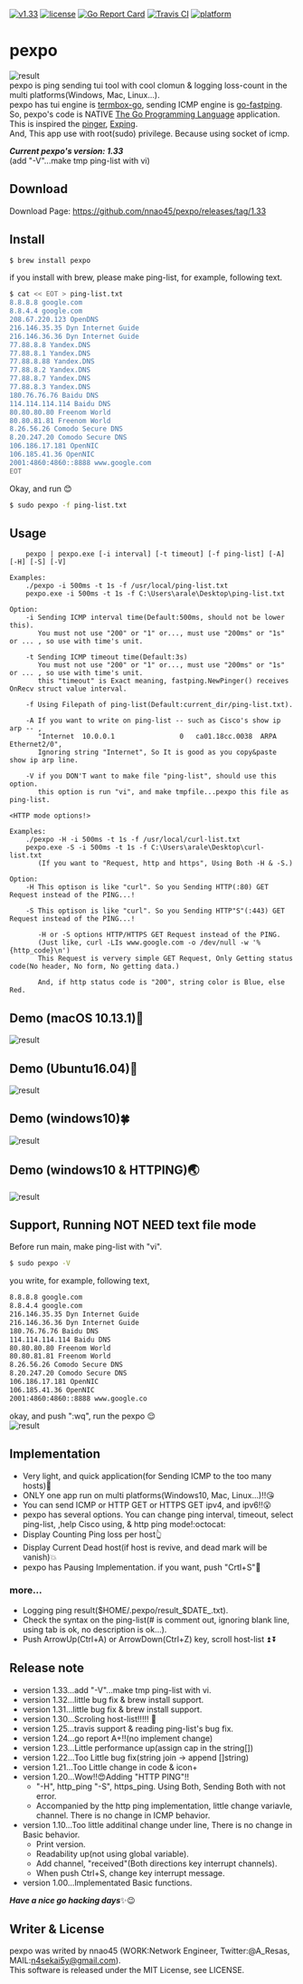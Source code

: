 [![v1.33](https://img.shields.io/badge/package-v1.33-ff69b4.svg)](https://github.com/nnao45/pexpo/releases/tag/1.33)
[![license](http://img.shields.io/badge/license-MIT-red.svg?style=flat)](https://raw.githubusercontent.com/nnao45/pexpo/master/LICENSE)
[![Go Report Card](https://goreportcard.com/badge/github.com/nnao45/pexpo)](https://goreportcard.com/report/github.com/nnao45/pexpo)
[![Travis CI](https://travis-ci.org/nnao45/pexpo.svg?branch=master)](https://travis-ci.org/nnao45/pexpo)
[![platform](https://img.shields.io/badge/platform-win10%20|%20osx%20|%20linux-orange.svg)]()
# pexpo
![result](https://user-images.githubusercontent.com/17565502/30773031-041851a6-a0a3-11e7-90be-81199aa12676.png)  
pexpo is ping sending tui tool with cool clomun & logging loss-count in the multi platforms(Windows, Mac, Linux...).  
pexpo has tui engine is [termbox-go](https://github.com/nsf/termbox-go), sending ICMP engine is [go-fastping](https://github.com/tatsushid/go-fastping).  
So, pexpo's code is NATIVE [The Go Programming Language](http://golang.org) application. 
This is inspired the [pinger](https://github.com/hirose31/pinger), [Exping](http://www.woodybells.com/exping.html).  
And, This app use with root(sudo) privilege. Because using socket of icmp.
  
***Current pexpo's version: 1.33***  
(add "-V"...make tmp ping-list with vi)

## Download
Download Page: https://github.com/nnao45/pexpo/releases/tag/1.33

## Install
```bash
$ brew install pexpo
```
if you install with brew, please make ping-list, for example, following text.
```bash
$ cat << EOT > ping-list.txt
8.8.8.8	google.com
8.8.4.4	google.com
208.67.220.123 OpenDNS
216.146.35.35 Dyn Internet Guide
216.146.36.36 Dyn Internet Guide
77.88.8.8 Yandex.DNS
77.88.8.1 Yandex.DNS
77.88.8.88 Yandex.DNS
77.88.8.2 Yandex.DNS
77.88.8.7 Yandex.DNS
77.88.8.3 Yandex.DNS
180.76.76.76 Baidu DNS
114.114.114.114 Baidu DNS
80.80.80.80 Freenom World
80.80.81.81 Freenom World
8.26.56.26 Comodo Secure DNS
8.20.247.20 Comodo Secure DNS
106.186.17.181 OpenNIC
106.185.41.36 OpenNIC
2001:4860:4860::8888 www.google.com
EOT
```
Okay, and run :blush:
```bash
$ sudo pexpo -f ping-list.txt
```

## Usage
```bashUsage:
    pexpo | pexpo.exe [-i interval] [-t timeout] [-f ping-list] [-A] [-H] [-S] [-V]

Examples:
    ./pexpo -i 500ms -t 1s -f /usr/local/ping-list.txt
    pexpo.exe -i 500ms -t 1s -f C:\Users\arale\Desktop\ping-list.txt

Option:
    -i Sending ICMP interval time(Default:500ms, should not be lower this).
       You must not use "200" or "1" or..., must use "200ms" or "1s" or ... , so use with time's unit.

    -t Sending ICMP timeout time(Default:3s)
       You must not use "200" or "1" or..., must use "200ms" or "1s" or ... , so use with time's unit.
       this "timeout" is Exact meaning, fastping.NewPinger() receives OnRecv struct value interval.

    -f Using Filepath of ping-list(Default:current_dir/ping-list.txt).

    -A If you want to write on ping-list -- such as Cisco's show ip arp -- , 
       "Internet  10.0.0.1                0   ca01.18cc.0038  ARPA   Ethernet2/0",
	   Ignoring string "Internet", So It is good as you copy&paste show ip arp line.
	   
    -V if you DON'T want to make file "ping-list", should use this option.
       this option is run "vi", and make tmpfile...pexpo this file as ping-list.

<HTTP mode options!>

Examples:
    ./pexpo -H -i 500ms -t 1s -f /usr/local/curl-list.txt
    pexpo.exe -S -i 500ms -t 1s -f C:\Users\arale\Desktop\curl-list.txt
       (If you want to "Request, http and https", Using Both -H & -S.)
	
Option:
    -H This optison is like "curl". So you Sending HTTP(:80) GET Request instead of the PING...!
	   
    -S This optison is like "curl". So you Sending HTTP"S"(:443) GET Request instead of the PING...!
	
       -H or -S options HTTP/HTTPS GET Request instead of the PING.
       (Just like, curl -LIs www.google.com -o /dev/null -w '%{http_code}\n')
       This Request is ververy simple GET Request, Only Getting status code(No header, No form, No getting data.)

       And, if http status code is "200", string color is Blue, else Red.
```
 
## Demo (macOS 10.13.1):apple:
![result](https://github.com/nnao45/naoGifRepo/blob/master/pexpo-mac.gif)
 
## Demo (Ubuntu16.04):penguin:
![result](https://github.com/nnao45/naoGifRepo/blob/master/pexpo_1.20_linux.gif)

## Demo (windows10):four_leaf_clover:
![result](https://github.com/nnao45/naoGifRepo/blob/master/pexpo_1.20_win.gif)

## Demo (windows10 & HTTPING):earth_asia:
![result](https://github.com/nnao45/naoGifRepo/blob/master/pexpo_HS_1.20_wins.gif)

## Support, Running NOT NEED text file mode
Before run main, make ping-list with "vi".
```bash
$ sudo pexpo -V
```
you write, for example, following text,
```bash
8.8.8.8	google.com
8.8.4.4	google.com
216.146.35.35 Dyn Internet Guide
216.146.36.36 Dyn Internet Guide
180.76.76.76 Baidu DNS
114.114.114.114 Baidu DNS
80.80.80.80 Freenom World
80.80.81.81 Freenom World
8.26.56.26 Comodo Secure DNS
8.20.247.20 Comodo Secure DNS
106.186.17.181 OpenNIC
106.185.41.36 OpenNIC
2001:4860:4860::8888 www.google.co

```
okay, and push ":wq", run the pexpo :relieved:  
![result](https://github.com/nnao45/naoGifRepo/blob/master/pexpomanc-12月-02-2017%2016-53-22.gif)

## Implementation
- Very light, and quick application(for Sending ICMP to the too many hosts):metal:
- ONLY one app run on multi platforms(Windows10, Mac, Linux...)!!:kissing_heart:
- You can send ICMP or HTTP GET or HTTPS GET ipv4, and ipv6!!:open_mouth:
- pexpo has several options. You can change ping interval, timeout, select ping-list, ,help Cisco using, & http ping mode!:octocat:
- Display Counting Ping loss per host:point_up_2:
- Display Current Dead host(if host is revive, and dead mark will be vanish):boom:
- pexpo has Pausing Implementation. if you want, push "Crtl+S":traffic_light:
### more...
- Logging ping result($HOME/.pexpo/result_$DATE_.txt).
- Check the syntax on the ping-list(# is comment out, ignoring blank line, using tab is ok, no description is ok...).
- Push ArrowUp(Ctrl+A) or ArrowDown(Ctrl+Z) key, scroll host-list :arrow_double_up: :arrow_double_down:
  
## Release note
- version 1.33...add "-V"...make tmp ping-list with vi.
- version 1.32...little bug fix & brew install support.
- version 1.31...little bug fix & brew install support.
- version 1.30...Scroling host-list!!!!! :fish_cake:
- version 1.25...travis support & reading ping-list's bug fix.
- version 1.24...go report A+!!(no implement change)
- version 1.23...Little performance up(assign cap in the string[])
- version 1.22...Too Little bug fix(string join -> append []string)
- version 1.21...Too Little change in code & icon+
- version 1.20...Wow!!:heart_eyes:Adding "HTTP PING"!!
  - "-H", http_ping "-S", https_ping. Using Both, Sending Both with not error.
  - Accompanied by the http ping implementation, little change variavle, channel. There is no change in ICMP behavior.
- version 1.10...Too little additinal change under line, There is no change in Basic behavior.
  - Print version.
  - Readability up(not using global variable).
  - Add channel, "received"(Both directions key interrupt channels).
  - When push Ctrl+S, change key interrupt message.
- version 1.00...Implementated Basic functions.
  
***Have a nice go hacking days***:sparkles::wink:
## Writer & License
pexpo was writed by nnao45 (WORK:Network Engineer, Twitter:@A_Resas, MAIL:n4sekai5y@gmail.com).  
This software is released under the MIT License, see LICENSE.
